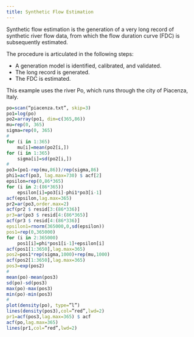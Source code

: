 ```yaml
---
title: Synthetic Flow Estimation
---
```

Synthetic flow estimation is the generation of a very long record of synthetic river flow data, from which the flow duration curve (FDC) is subsequently estimated.

The procedure is articulated in the following steps:

- A generation model is identified, calibrated, and validated.
- The long record is generated.
- The FDC is estimated.

This example uses the river Po, which runs through the city of Piacenza, Italy.

```r
po=scan(“piacenza.txt”, skip=3) 
po1=log(po)
po2=array(po1, dim=c(365,86))
mu=rep(0, 365)
sigma=rep(0, 365)
#
for (i in 1:365)
	mu[i]=mean(po2[i,])
for (i in 1:365)
	sigma[i]=sd(po2[i,])
#
po3=(po1-rep(mu,86))/rep(sigma,86)
phi1=acf(po3, lag.max=730) $ acf[2]
epsilon=rep(0,86*365)
for (i in 2:(86*365))
	epsilon[i]=po3[i]-phi1*po3[i-1]
acf(epsilon,lag.max=365)
pr2=ar(po3,order.max=2)
acf(pr2 $ resid[3:(86*336)]
pr3=ar(po3 $ resid[4:(86*365)]
acf(pr3 $ resid[4:(86*336)]
epsilon1=rnorm(365000,0,sd(epsilon))
pos1=rep(0,365000)
for (i in 2:365000)
	pos1[i]=phi*pos1[i-1]+epsilon[i] 
acf(pos1[1:3650],lag.max=365)
pos2=pos1*rep(sigma,1000)+rep(mu,1000)
acf(pos2[1:3650],lag.max=365)
pos3=exp(pos2)
#
mean(po)-mean(pos3)
sd(po)-sd(pos3)
max(po)-max(pos3)
min(po)-min(pos3)
#
plot(density(po), type=”l”)
lines(density(pos3),col=”red”,lwd=2)
pr1=acf(pos3,lag.max=365) $ acf
acf(po,lag.max=365)
lines(pr1,col=”red”,lwd=2)
```